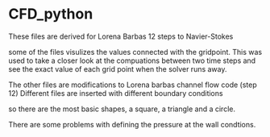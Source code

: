 # CFD_python

These files are derived for Lorena Barbas 12 steps to Navier-Stokes 

some of the files visulizes the values connected with the gridpoint.
This was used to take a closer look at the compuations between two time steps
and see the exact value of each grid point when the solver runs away. 

The other files are modifications to Lorena barbas channel flow code (step 12)
Different files are inserted with different boundary conditions 

so there are the most basic shapes, a square, a triangle and a circle. 

There are some problems with defining the pressure at the wall condtions. 
